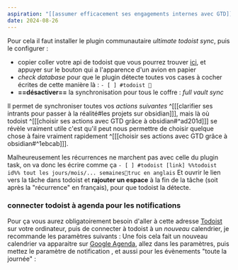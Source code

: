 ```yaml
---
aspiration: "[[assumer efficacement ses engagements internes avec GTD]]"
date: 2024-08-26
---
```

Pour cela il faut installer le plugin communautaire *ultimate todoist sync*, puis le configurer : 
- copier coller votre api de todoist que vous pourrez trouver [ici](https://todoist.com/app/settings/integrations/developer), et appuyer sur le bouton qui a l'apparence d'un avion en papier
- *check database* pour que le plugin détecte toutes vos cases à cocher écrites de cette manière là : 
`- [ ] #todoist 📅` 
- **==désactiver==** la synchronisation pour tous le coffre : *full vault sync*


Il permet de synchroniser toutes vos *actions suivantes* ^[[[clarifier ses intrants pour passer à la réalité#les projets sur obsidian]]], mais là où todoist ^[[[choisir ses actions avec GTD grâce à obsidian#^ad201d]]] se révèle vraiment utile c'est qu'il peut nous permettre de choisir quelque chose à faire vraiment rapidement ^[[[choisir ses actions avec GTD grâce à obsidian#^1ebcab]]]. 

Malheureusement les récurrences ne marchent pas avec celle du plugin task, on va donc les écrire comme ça
`- [ ] #todoist [link] %%todoist id%% tout les jours/mois/... semaines📅truc en anglais` 
Et ouvrir le lien vers la tâche dans todoist et **rajouter un espace** à la fin de la tâche (soit après la "récurrence" en français), pour que todoist la détecte.
### connecter todoist à agenda pour les notifications
Pour ça vous aurez obligatoirement besoin d'aller à cette adresse [Todoist](https://todoist.com/app/settings/integrations/installed) sur votre ordinateur, puis de connecter à todoist à un *nouveau* calendrier, je recommande les paramètres suivants : 
Une fois cela fait un nouveau calendrier va apparaitre sur [Google Agenda](https://calendar.google.com/), allez dans les paramètres, puis mettez le paramètre de notification , et aussi pour les évènements "toute la journée" : 
